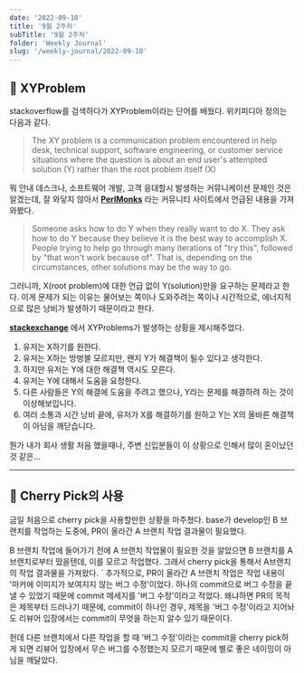 ```yaml
---
date: '2022-09-10'
title: '9월 2주차'
subTitle: '9월 2주차'
folder: 'Weekly Journal'
slug: '/weekly-journal/2022-09-10'
---
```


## 📌 **XYProblem**

stackoverflow를 검색하다가 XYProblem이라는 단어를 배웠다. 위키피디아 정의는 다음과 같다.

> The XY problem is a communication problem encountered in help desk, technical support, software engineering, or customer service situations where the question is about an end user's attempted solution (Y) rather than the root problem itself (X)

뭐 안내 데스크나, 소프트웨어 개발, 고객 응대할시 발생하는 커뮤니케이션 문제인 것은 알겠는데, 잘 와닿지 않아서 **[PerlMonks](https://www.perlmonks.org/?node_id=327963)** 라는 커뮤니티 사이트에서 언급된 내용을 가져와봤다.

> Someone asks how to do Y when they really want to do X. They ask how to do Y because they believe it is the best way to accomplish X. People trying to help go through many iterations of "try this", followed by "that won't work because of". That is, depending on the circumstances, other solutions may be the way to go.

그러니까, X(root problem)에 대한 언급 없이 Y(solution)만을 요구하는 문제라고 한다. 이게 문제가 되는 이유는 물어보는 쪽이나 도와주려는 쪽이나 시간적으로, 에너지적으로 많은 낭비가 발생하기 때문이라고 한다.

**[stackexchange](https://meta.stackexchange.com/questions/66377/what-is-the-xy-problem)** 에서 XYProblems가 발생하는 상황을 제시해주었다.

1. 유저는 X하기를 원한다.
2. 유저는 X하는 방벙블 모르지만, 왠지 Y가 해결책이 될수 있다고 생각한다.
3. 하지만 유저는 Y에 대한 해결책 역시도 모른다.
4. 유저는 Y에 대해서 도움을 요청한다.
5. 다른 사람들은 Y의 해결에 도움을 주려고 했으나, Y라는 문제를 해결하려 하는 것이 이상해보입니다.
6. 여러 소통과 시간 낭비 끝에, 유저가 X를 해결하기를 원하고 Y는 X의 올바른 해결책이 아님을 깨닫습니다.

뭔가 내가 회사 생활 처음 했을때나, 주변 신입분들이 이 상황으로 인해서 많이 혼이났던 것 같은...

---

## 📌 **Cherry Pick의 사용**

금일 처음으로 cherry pick을 사용할만한 상황을 마주쳤다. base가 develop인 B 브랜치를 작업하는 도중에, PR이 올라간 A 브랜치 작업 결과물이 필요했다.

B 브랜치 작업에 들어가기 전에 A 브랜치 작업물이 필요한 것을 알았으면 B 브랜치를 A 브랜치로부터 땄을텐데, 이를 모르고 작업했다. 그래서 cherry pick을 통해서 A브랜치의 작업 결과물을 가져왔다.
`
추가적으로, PR이 올라간 A 브랜치 작업은 작업 내용이 '마커에 이미지가 보여지지 않는 버그 수정'이었다. 하나의 commit으로 버그 수정을 끝낼 수 있었기 때문에 commit 메세지를 '버그 수정'이라고 적었다. 왜냐하면 PR의 목적은 제목부터 드러나기 때문에, commit이 하나인 경우, 제목을 '버그 수정'이라고 지어놔도 리뷰어 입장에서는 commit이 무엇을 하는지 알수 있기 때문이다.

헌데 다른 브랜치에서 다른 작업을 할 때 '버그 수정'이라는 commit을 cherry pick하게 되면 리뷰어 입장에서 무슨 버그를 수정했는지 모르기 때문에 별로 좋은 네이밍이 아님을 깨달았다.

